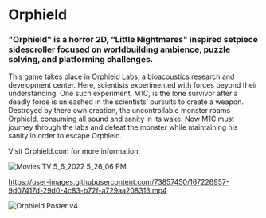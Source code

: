 # Orphield
### "Orphield" is a horror 2D, “Little Nightmares" inspired setpiece sidescroller focused on worldbuilding ambience, puzzle solving, and platforming challenges.
This game takes place in Orphield Labs, a bioacoustics research and development center. Here, scientists experimented with forces beyond their understanding. One such experiment, M1C, is the lone survivor after a deadly force is unleashed in the scientists’ pursuits to create a weapon. Destroyed by there own creation, the uncontrollable monster roams Orphield, consuming all sound and sanity in its wake. Now M1C must journey through the labs and defeat the monster while maintaining his sanity in order to escape Orphield.

Visit Orphield.com for more information.

![Movies   TV 5_6_2022 5_26_06 PM](https://user-images.githubusercontent.com/73857450/167224009-1e4ef730-8da4-4ee1-852a-413f16400d78.png)

https://user-images.githubusercontent.com/73857450/167226957-9d07417d-29d0-4c83-b72f-a729aa208313.mp4


![Orphield Poster v4](https://user-images.githubusercontent.com/73857450/167227726-3afd53c3-0e6a-4386-9311-b483aa41262a.jpg)

